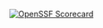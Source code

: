 [![OpenSSF Scorecard](https://api.securityscorecards.dev/projects/github.com/{dementoh}/{SimonGame}/badge)](https://securityscorecards.dev/viewer/?uri=github.com/{dementoh}/{SimonGame})
